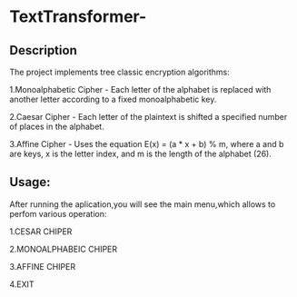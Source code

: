 # TextTransformer-
## Description
The project implements tree classic encryption algorithms:

1.Monoalphabetic Cipher - Each letter of the alphabet is replaced with another letter according to a fixed monoalphabetic key.

2.Caesar Cipher - Each letter of the plaintext is shifted a specified number of places in the alphabet.

3.Affine Cipher - Uses the equation E(x) = (a * x + b) % m, where a and b are keys, x is the letter index, and m is the length of the alphabet (26).

## Usage:
After running the aplication,you will see the main menu,which allows to perfom various operation:

1.CESAR CHIPER

2.MONOALPHABEIC CHIPER

3.AFFINE CHIPER

4.EXIT
